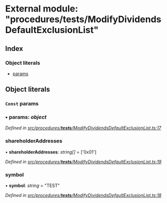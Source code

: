 # External module: "procedures/**tests**/ModifyDividendsDefaultExclusionList"

## Index

### Object literals

- [params](_procedures___tests___modifydividendsdefaultexclusionlist_.md#const-params)

## Object literals

### `Const` params

### ▪ **params**: _object_

_Defined in [src/procedures/**tests**/ModifyDividendsDefaultExclusionList.ts:17](https://github.com/PolymathNetwork/polymath-sdk/blob/660aba8/src/procedures/__tests__/ModifyDividendsDefaultExclusionList.ts#L17)_

### shareholderAddresses

• **shareholderAddresses**: _string[]_ = ['0x01']

_Defined in [src/procedures/**tests**/ModifyDividendsDefaultExclusionList.ts:19](https://github.com/PolymathNetwork/polymath-sdk/blob/660aba8/src/procedures/__tests__/ModifyDividendsDefaultExclusionList.ts#L19)_

### symbol

• **symbol**: _string_ = "TEST"

_Defined in [src/procedures/**tests**/ModifyDividendsDefaultExclusionList.ts:18](https://github.com/PolymathNetwork/polymath-sdk/blob/660aba8/src/procedures/__tests__/ModifyDividendsDefaultExclusionList.ts#L18)_
